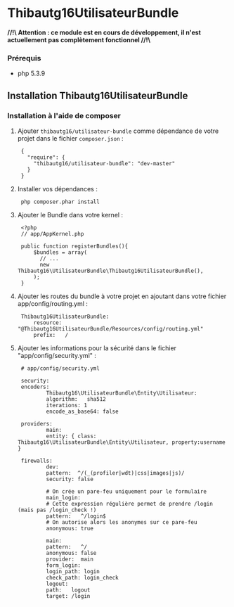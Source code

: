 # Thibautg16UtilisateurBundle

**//!\\ Attention : ce module est en cours de développement, il n'est actuellement pas complètement fonctionnel //!\\**

### Prérequis
- php 5.3.9

## Installation Thibautg16UtilisateurBundle
### Installation à l'aide de composer

1. Ajouter ``thibautg16/utilisateur-bundle`` comme dépendance de votre projet dans le fichier ``composer.json`` :

        {
          "require": {
            "thibautg16/utilisateur-bundle": "dev-master"
          }
        }

3. Installer vos dépendances :

        php composer.phar install

4. Ajouter le Bundle dans votre kernel :

        <?php
        // app/AppKernel.php
        
        public function registerBundles(){
            $bundles = array(
              // ...
              new Thibautg16\UtilisateurBundle\Thibautg16UtilisateurBundle(),
            );
        }

5. Ajouter les routes du bundle à votre projet en ajoutant dans votre fichier app/config/routing.yml :

        Thibautg16UtilisateurBundle:
            resource: "@Thibautg16UtilisateurBundle/Resources/config/routing.yml"
            prefix:   /
            
6. Ajouter les informations pour la sécurité dans le fichier "app/config/security.yml" :

        # app/config/security.yml       

        security:
        encoders:
                Thibautg16\UtilisateurBundle\Entity\Utilisateur:
                algorithm:   sha512
                iterations: 1
                encode_as_base64: false
        
        providers:       
                main:
                entity: { class: Thibautg16\UtilisateurBundle\Entity\Utilisateur, property:username }
        
        firewalls:
                dev:
                pattern:  ^/(_(profiler|wdt)|css|images|js)/
                security: false
        
                # On crée un pare-feu uniquement pour le formulaire
                main_login:
                # Cette expression régulière permet de prendre /login (mais pas /login_check !)
                pattern:   ^/login$
                # On autorise alors les anonymes sur ce pare-feu
                anonymous: true 
        
                main:
                pattern:   ^/
                anonymous: false
                provider:  main
                form_login:
                login_path: login
                check_path: login_check
                logout:
                path:   logout
                target: /login